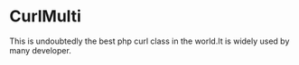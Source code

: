 CurlMulti
=========

This is undoubtedly the best php curl class in the world.It is widely used by many developer.
